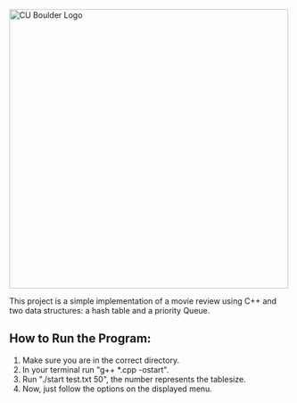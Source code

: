 <img src="https://www.colorado.edu/cs/profiles/express/themes/ucb/images/cu-boulder-logo-text-black.svg" alt="CU Boulder Logo" width="500">


This project is a simple implementation of a movie review using C++ and two data structures: a hash table and a priority Queue. 

<h2>How to Run the Program:</h2>

1. Make sure you are in the correct directory.
2. In your terminal run "g++ *.cpp -ostart".
3. Run "./start test.txt 50", the number represents the tablesize.
4. Now, just follow the options on the displayed menu.
